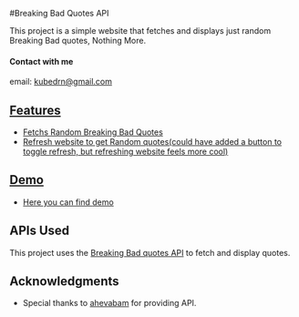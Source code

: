 #Breaking Bad Quotes API

This project is a simple website that fetches and displays just random Breaking Bad quotes, Nothing More.

#### Contact with me
email: [kubedrn@gmail.com](mailto:kubedrn@gmail.com)<br>
<a href="https://www.linkedin.com/in/ubed9">
  <!-- <img align="left" alt="Ubed's LinkedIN" width="22px" src="https://upload.wikimedia.org/wikipedia/commons/8/81/LinkedIn_icon.svg" /><br> -->


## Features
- Fetchs Random Breaking Bad Quotes
- Refresh website to get Random quotes(could have added a button to toggle refresh, but refreshing website feels more cool)


## Demo
- Here you can find [demo](https://65ae51a07077ff276e4d9826--deluxe-licorice-d069b8.netlify.app/)
## APIs Used

This project uses the [Breaking Bad quotes API](https://github.com/shevabam/breaking-bad-quotes?ref=apilist.fun) to fetch and display quotes.


## Acknowledgments

- Special thanks to [ahevabam](https://github.com/shevabam) for providing API.